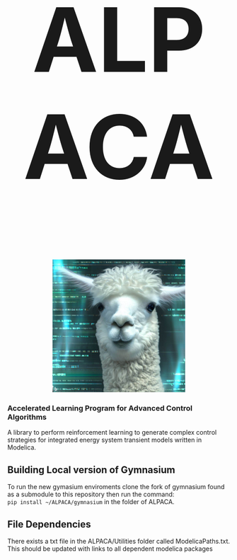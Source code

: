 <h1 style=font-size:200px align="center">ALPACA</h1>

<p align="center">
  <img src="https://github.com/acrigby/ALPACA/blob/main/Utilities/ALPACA.jpeg" width="300"  class="center"/>
</p>

### Accelerated Learning Program for Advanced Control Algorithms 

A library to perform reinforcement learning to generate complex control strategies for integrated energy system transient models written in Modelica.

## Building Local version of Gymnasium
To run the new gymasium enviroments clone the fork of gymnasium found as a submodule to this repository then run the command:
<br>`pip install ~/ALPACA/gymnasium`
in the folder of ALPACA.

## File Dependencies
There exists a txt file in the ALPACA/Utilities folder called ModelicaPaths.txt. This should be updated with links to all dependent modelica packages
